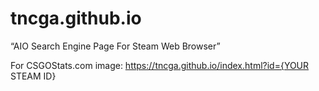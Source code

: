 # tncga.github.io
“AIO Search Engine Page For Steam Web Browser”

For CSGOStats.com image: https://tncga.github.io/index.html?id={YOUR STEAM ID}
